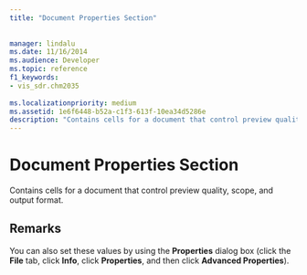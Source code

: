 ```yaml
---
title: "Document Properties Section"
 
 
manager: lindalu
ms.date: 11/16/2014
ms.audience: Developer
ms.topic: reference
f1_keywords:
- vis_sdr.chm2035
 
ms.localizationpriority: medium
ms.assetid: 1e6f6448-b52a-c1f3-613f-10ea34d5286e
description: "Contains cells for a document that control preview quality, scope, and output format."
---
```


# Document Properties Section

Contains cells for a document that control preview quality, scope, and output format.
  
## Remarks

 You can also set these values by using the **Properties** dialog box (click the **File** tab, click **Info**, click **Properties**, and then click **Advanced Properties**).
  

